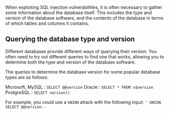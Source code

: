 When exploiting SQL injection vulnerabilities, it is often necessary to gather some information about the database itself. This includes the type and version of the database software, and the contents of the database in terms of which tables and columns it contains.

## Querying the database type and version

Different databases provide different ways of querying their version. You often need to try out different queries to find one that works, allowing you to determine both the type and version of the database software.

The queries to determine the database version for some popular database types are as follows:

Microsoft, MySQL : `SELECT @@version`
Oracle : `SELECT * FROM v$version`
PostgreSQL : `SELECT version()`

For example, you could use a `UNION` attack with the following input:
`' UNION SELECT @@version--`